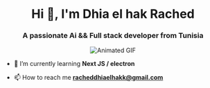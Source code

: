 <h1 align="center">Hi 👋, I'm Dhia el hak Rached</h1>
<h3 align="center">A passionate Ai && Full stack developer from Tunisia</h3>
<p align="center">
  <img src="https://thumbs.gfycat.com/WealthyBelovedGreatdane-max-1mb.gif" alt="Animated GIF"/>
</p>



- 🌱 I’m currently learning **Next JS / electron**

- 📫 How to reach me **racheddhiaelhakk@gmail.com**

